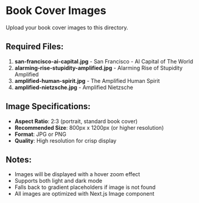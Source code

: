 # Book Cover Images

Upload your book cover images to this directory.

## Required Files:

1. **san-francisco-ai-capital.jpg** - San Francisco - AI Capital of The World
2. **alarming-rise-stupidity-amplified.jpg** - Alarming Rise of Stupidity Amplified
3. **amplified-human-spirit.jpg** - The Amplified Human Spirit
4. **amplified-nietzsche.jpg** - Amplified Nietzsche

## Image Specifications:

- **Aspect Ratio**: 2:3 (portrait, standard book cover)
- **Recommended Size**: 800px x 1200px (or higher resolution)
- **Format**: JPG or PNG
- **Quality**: High resolution for crisp display

## Notes:

- Images will be displayed with a hover zoom effect
- Supports both light and dark mode
- Falls back to gradient placeholders if image is not found
- All images are optimized with Next.js Image component




